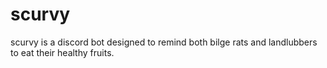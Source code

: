# scurvy
scurvy is a discord bot designed to remind both bilge rats and landlubbers to eat their healthy fruits.

